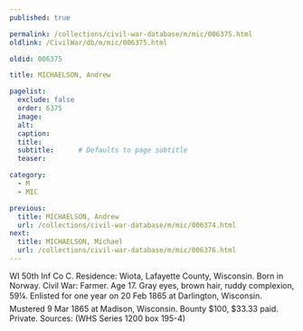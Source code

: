```yaml
---
published: true

permalink: /collections/civil-war-database/m/mic/006375.html
oldlink: /CivilWar/db/m/mic/006375.html

oldid: 006375

title: MICHAELSON, Andrew

pagelist:
  exclude: false
  order: 6375
  image: 
  alt:
  caption:
  title:
  subtitle:      # Defaults to page subtitle
  teaser:

category: 
  - M 
  - MIC

previous:
  title: MICHAELSON, Andrew
  url: /collections/civil-war-database/m/mic/006374.html  
next:
  title: MICHAELSON, Michael
  url: /collections/civil-war-database/m/mic/006376.html   
---
```

WI 50th Inf Co C. Residence: Wiota, Lafayette County, Wisconsin. Born in Norway. Civil War: Farmer. Age 17. Gray eyes, brown hair, ruddy complexion, 5&#146;9&frac14;&#148;. Enlisted for one year on 20 Feb 1865 at Darlington, Wisconsin. Mustered 9 Mar 1865 at Madison, Wisconsin. Bounty $100, $33.33 paid. Private. Sources: (WHS Series 1200 box 195-4)